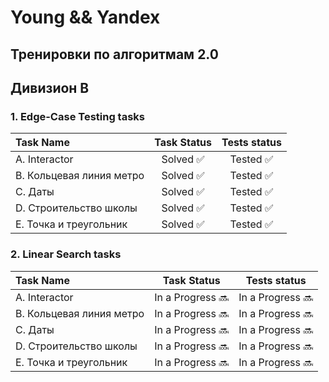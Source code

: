 # Young && Yandex

## Тренировки по алгоритмам 2.0

## Дивизион B

### 1. Edge-Case Testing tasks

| Task Name                | Task Status               | Tests status              |
| :----------------------  | :-----------------------: | :-----------------------: |
| A. Interactor            | Solved :white_check_mark: | Tested :white_check_mark: |
| B. Кольцевая линия метро | Solved :white_check_mark: | Tested :white_check_mark: |
| C. Даты                  | Solved :white_check_mark: | Tested :white_check_mark: |
| D. Строительство школы   | Solved :white_check_mark: | Tested :white_check_mark: |
| E. Точка и треугольник   | Solved :white_check_mark: | Tested :white_check_mark: |
  
### 2. Linear Search tasks

| Task Name                | Task Status          | Tests status         |
| :----------------------  | :------------------: | :------------------: |
| A. Interactor            | In a Progress :soon: | In a Progress :soon: |
| B. Кольцевая линия метро | In a Progress :soon: | In a Progress :soon: |
| C. Даты                  | In a Progress :soon: | In a Progress :soon: |
| D. Строительство школы   | In a Progress :soon: | In a Progress :soon: |
| E. Точка и треугольник   | In a Progress :soon: | In a Progress :soon: |
